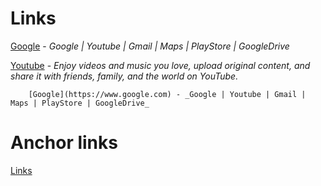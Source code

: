 # Links
[Google](https://www.google.com) - _Google | Youtube | Gmail | Maps | PlayStore | GoogleDrive_

[Youtube](https://www.youtube.com) - _Enjoy videos and music you love, upload original content, and share it with friends, family, and the world on YouTube._

		[Google](https://www.google.com) - _Google | Youtube | Gmail | Maps | PlayStore | GoogleDrive_


# Anchor links

[Links](#links)